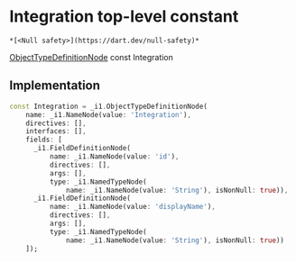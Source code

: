 


# Integration top-level constant






    *[<Null safety>](https://dart.dev/null-safety)*


[ObjectTypeDefinitionNode](https://pub.dev/documentation/gql/0.13.0/ast/ObjectTypeDefinitionNode-class.html) const Integration
  







## Implementation

```dart
const Integration = _i1.ObjectTypeDefinitionNode(
    name: _i1.NameNode(value: 'Integration'),
    directives: [],
    interfaces: [],
    fields: [
      _i1.FieldDefinitionNode(
          name: _i1.NameNode(value: 'id'),
          directives: [],
          args: [],
          type: _i1.NamedTypeNode(
              name: _i1.NameNode(value: 'String'), isNonNull: true)),
      _i1.FieldDefinitionNode(
          name: _i1.NameNode(value: 'displayName'),
          directives: [],
          args: [],
          type: _i1.NamedTypeNode(
              name: _i1.NameNode(value: 'String'), isNonNull: true))
    ]);
```








